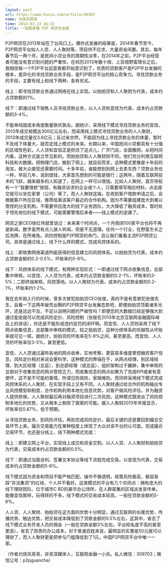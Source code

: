 ```yaml
---
layout: post
url: https://www.huxiu.com/article/30383
name: 刘侠风哥哥
time: 2014-03-23 16:33
title: 一张图读懂 P2P 网贷生态链
---
```

P2P网贷在2013年站在了台风口上。爆炸式发展的结果是，2014年春节至今，P2P网贷平台如人人贷、人人聚财等，项目供不应求，大量资金闲置。其实，每年春节后一两个月，是民间小贷业务的周期性淡季，在2014年之前，P2P平台经营者可能没有意识到问题的严重性，在经历2013年数十倍、上百倍野蛮增长之后，我相信每一个P2P平台运营者都开始意识到了，优质的贷款客户是P2P平台发展的根本，差异化的寻找贷款业务手段，是P2P网贷平台的核心竞争力。寻找贷款业务的手段，主要有线上和线下两种，各有优劣。

线上：即寻找贷款业务通过网络在线上实现。以拍拍贷和人人聚财为代表，成本约占贷款额的1%。

线下：即通过线下销售人员寻找贷款业务，以人人贷和宜信为代表，成本约占贷款额的3-4%。

不能单纯就成本角度衡量孰优孰劣。据统计，采用线下模式寻找贷款业务的宜信，2013年成交规模达300亿元左右，而采用线上模式寻找贷款业务的人人聚财，2013年成交量仅3.6亿元；反过来亦然，不能因为线上寻找贷款业务的体量，暂时不及线下体量大，就否定线上模式的未来。长期以来，中国民间小贷都具有十分强的区域性色彩，人人贷和宜信正是抓住了这点儿，广开门店，全面撒网，从短时间内看，这种方式是立竿见影的。而拍拍贷和人人聚财则不同，他们充分利用互联网科技和大数据，把物理门店，搬到了网上，就目前而言，这种模式更像是十年前的淘宝，被大众接受还需要时间。十多年前，谁能想到到网上去卖东西？贷款业务也一样，早前几年，说到借钱，大家首先想到的可能是银行；这两年，随着互联网技术的飞跃，越来越多的人知道了，在网上一样可以借钱。比如人人聚财，首页导航有一个“我要借款”按钮，有融资诉求的企业或个人，只需要填写相应材料，点击提交就可以坐在家里（公司）等了。而人人聚财这端，在收到客户借款申请之后，会根据客户所在区域，推荐给离该客户最近的合作机构。因为不需要组建庞大到难以管控的分支机构，不需要供应庞大的线下业务团队，大大降低了融资成本，暂时处于领先地位的线下模式，可能需要警惕后来者——线上模式的逆袭了。

网贷之家CEO徐红伟就曾说过：未来某个时间点，一个月倒闭100家平台也将不再是新闻。数字虽然有点儿骇人听闻，但是不无道理。任何一个行业，在野蛮生长之后洗牌，在所难免。风险控制是P2P网贷的命门，且让我们看看主流P2P网贷公司，具体是通过线上、线下什么样的模式，完成风控体系的。

线上：即依靠网络渠道所能获得的信息建立的风控体系。以拍拍贷为代表，成本约占贷款金额的0.2-0.5%，坏账率约5-8%。

线下：风控体系的线下模式，有两种实现形式：一即通过线下网点收集信息，总部集中审核。以宜信、人人贷为代表，成本约占贷款金额的0.2-1%，坏账率约3-5%；二即终端审核，风控落地。以人人聚财为代表，成本约占贷款金额的0.2-1%，坏账率约1-2%。

我在去年刚入行的时候，曾多次冒犯拍拍贷CEO张俊，真的不是有意冒犯张俊先生，且看一下这两年破壳出鞘的P2P网贷平台发展态势吧，即便拍拍贷顶着诸多光环，还是远远不及，不足以说明问题的严峻性吗？即便您的大数据已经足够强大到通过星座就可以完成风险定价、风险控制（张俊在2013年北京互联网金融国际峰会上的讲话），你还是不能形成违约惩罚的闭环啊。而宜信、人人贷则采用了线下网点收集信息，总部集中审核的模式，较之拍拍贷，这种分控体系的优越性从坏账率就可见一斑，据统计，拍拍贷的坏账率在5-8%之间，甚至更高，而宜信、人人贷的坏账率仅3-5%，甚至更低。

宜信、人人贷通过遍布各地的网点收单，实地考察，更容易多维度掌控融资客户信息，风险定价相对来说会更科学。这种模式的弊端在于，从网点经理，到区域经理，到大区经理（总监），到总部经理（或总监），组织架构过于臃肿，集中审核的总部对于收集信息的网点管控乏力，而收集信息的网点如果为了完成KPI或者有意使坏，这不是不可能的事情，所谓日防夜防，家贼难防。而同样采用线下模式完成风控体系的人人聚财，在实现手段上又有不同。人人聚财通过给合作的机构输出专业风控模型和制度，合作机构利用本地化信息优势，对客户做风险评估，并为融资人提供担保，人人聚财最后再对融资项目进行二次风控。这种模式既突出了风险控制本地化的优势，又从根本上剔除了窝案的可能。据人人聚财2013年年报显示，坏账率仅0.87%，低于预期。

从寻找贷款业务，到风险评估，再到完成风险定价，最后关键的还是要回到撮合交易环节上来。撮合交易能力在某种程度上体现了大众对该平台的认可度。完成撮合交易环节，也还是分线上、线下两种模式完成：

线上：即建立网上平台，实现线上成交和资金交割。以人人贷、人人聚财和拍拍贷为代表，交易成本约占贷款金额的0.5%。

线下：即通过当面谈判、签署文本协议等线下流程完成交易。以宜信为代表，交易成本约占贷款金额的5-8%。

线下模式因为资金和项目不能严格匹配，操作不够透明，政策风险极高，极容易踩“非法集资”的红线，个人并不看好。这类模式的平台有几个共同点：拥有庞大的线下理财团队、位于城市C BD的豪华办公场所、在人群密集的区域派发宣传单。能像宜信那样，玩得转的不多。线下模式的交易成本较高，一般在贷款金额的5-8%。

人人贷、人人聚财、拍拍贷在这方面的优势十分明显，通过互联网的长尾优势、传播优势、触达优势，把交易成本降低到了贷款金额的0.5%左右，这其中，省去了线下模式业务开发人员的佣金（一般在贷款金额3%左右，平台知名度不高的甚至更高），省去了昂贵的办公成本，对于普通百姓来说，最明显的实惠是50元就可以理财了，而人人聚财更是把参与门槛降低到了1元，中国P2P网贷平台中唯一一家。

（作者刘侠风哥哥，非资深媒体人，互联网金融一小兵。私人微信：309703；微信公号：p2pguancha）

